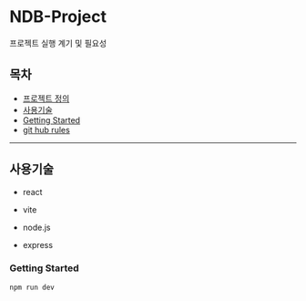 
# NDB-Project
프로젝트 실행 계기 및 필요성

## 목차
- [프로젝트 정의](#NDB-Project)
- [사용기술](#사용기술)
- [Getting Started](#Getting-Started)
- [git hub rules](#md파일-추가예정)

---
## 사용기술
- react

- vite

- node.js

- express



### Getting Started

```
npm run dev
```

